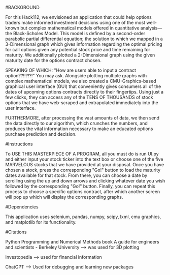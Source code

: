 #BACKGROUND

For this Hack112, we envisioned an application that could help options traders make informed investment decisions using one of the most well-known but complex mathematical models offered in quantitative analysis—the Black-Scholes Model. This model is defined by a second-order parabolic partial differential equation; the solution to which we mapped in a 3-Dimensional graph which gives information regarding the optimal pricing for call options given any potential stock price and time remaining for maturity. We additionally plotted a 2-Dimensional graph using the given maturity date for the options contract chosen.

SPEAKING OF WHICH: "How are users able to input a contract option??!!?!?!" You may ask. Alongside plotting multiple graphs with complex mathematical models, we also created a CMU-Graphics-based graphical user interface (GUI) that conveniently gives consumers all of the dates of upcoming options contracts directly to their fingertips. Using just a few clicks, they can access any of the TENS OF THOUSANDS of stock options that we have web-scraped and extrapolated immediately into the user interface.

FURTHERMORE, after processing the vast amounts of data, we then send the data directly to our algorithm, which crunches the numbers, and produces the vital information necessary to make an educated options purchase prediction and decision.


#Instructions

To USE THIS MASTERPIECE OF A PROGRAM, all you must do is run UI.py and either input your stock ticker into the text box or choose one of the five MARVELOUS stocks that we have provided at your disposal. Once you have chosen a stock, press the corresponding "Go!" button to load the maturity dates available for that stock. From there, you can choose a date by scrolling using the up and down arrows and clicking whatever date you wish followed by the corresponding "Go!" button. Finally, you can repeat this process to choose a specific options contract, after which another screen will pop up which will display the corresponding graphs. 


#Dependencies

This application uses selenium, pandas, numpy, scipy, lxml, cmu graphics, and matplotlib for its functionality.


#Citations

Python Programming and Numerical Methods book A guide for engineers and scientists - Berkeley University —> was used for 3D plotting

Investopedia —> used for financial information

ChatGPT —> Used for debugging and learning new packages

